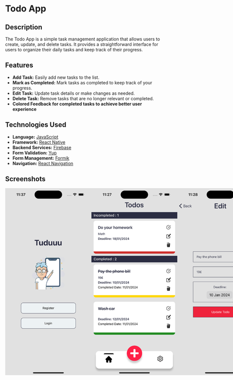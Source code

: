 # Todo App

## Description

The Todo App is a simple task management application that allows users to create, update, and delete tasks. It provides a straightforward interface for users to organize their daily tasks and keep track of their progress.

## Features

- **Add Task:** Easily add new tasks to the list.
- **Mark as Completed:** Mark tasks as completed to keep track of your progress.
- **Edit Task:** Update task details or make changes as needed.
- **Delete Task:** Remove tasks that are no longer relevant or completed.
- **Colored Feedback for completed tasks to achieve better user experience**

## Technologies Used
- **Language:** [JavaScript](https://ecma-international.org/publications-and-standards/standards/ecma-262/)
- **Framework:** [React Native](https://reactnative.dev/)
- **Backend Services:** [Firebase](https://firebase.google.com/)
- **Form Validation:** [Yup](https://github.com/jquense/yup)
- **Form Management:** [Formik](https://formik.org/)
- **Navigation:** [React Navigation](https://reactnavigation.org/)


## Screenshots

<div style="display: flex; justify-content: space-between;">

<img src="./src/assets/readme/welcome.png" alt="Welcome Screen" width="300" height="600">
<img src="./src/assets/readme/main.png" alt="Screen that holds all the todos" width="300" height="600">
<img src="./src/assets/readme/edit.png" alt="Editing Todo" width="300" height="600">
<img src="./src/assets/readme/delete.png" alt="Delete Todo Confirmation" width="300" height="600">

</div>
